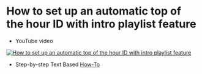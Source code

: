 # How to set up an automatic top of the hour ID with intro playlist feature 
* YouTube video

[![How to set up an automatic top of the hour ID with intro playlist feature](http://img.youtube.com/vi/IXHmiqri4PI/0.jpg)](https://www.youtube-nocookie.com/embed/IXHmiqri4PI "How to set up an automatic top of the hour ID with intro playlist feature")

* Step-by-step Text Based [How-To](../../howtos/intro-playlist)

